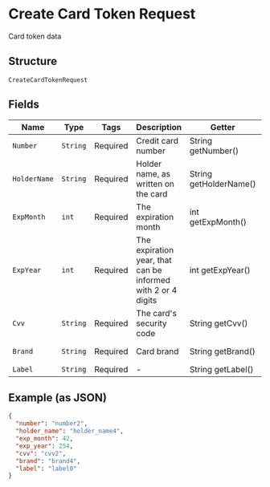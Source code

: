 
# Create Card Token Request

Card token data

## Structure

`CreateCardTokenRequest`

## Fields

| Name | Type | Tags | Description | Getter | Setter |
|  --- | --- | --- | --- | --- | --- |
| `Number` | `String` | Required | Credit card number | String getNumber() | setNumber(String number) |
| `HolderName` | `String` | Required | Holder name, as written on the card | String getHolderName() | setHolderName(String holderName) |
| `ExpMonth` | `int` | Required | The expiration month | int getExpMonth() | setExpMonth(int expMonth) |
| `ExpYear` | `int` | Required | The expiration year, that can be informed with 2 or 4 digits | int getExpYear() | setExpYear(int expYear) |
| `Cvv` | `String` | Required | The card's security code | String getCvv() | setCvv(String cvv) |
| `Brand` | `String` | Required | Card brand | String getBrand() | setBrand(String brand) |
| `Label` | `String` | Required | - | String getLabel() | setLabel(String label) |

## Example (as JSON)

```json
{
  "number": "number2",
  "holder_name": "holder_name4",
  "exp_month": 42,
  "exp_year": 254,
  "cvv": "cvv2",
  "brand": "brand4",
  "label": "label0"
}
```

